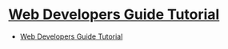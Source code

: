 # [Web Developers Guide Tutorial](https://www.tutorialspoint.com/web_developers_guide/index.htm)

- [Web Developers Guide Tutorial](#web-developers-guide-tutorial)

